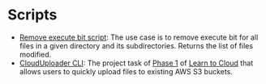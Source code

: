 # Scripts
- [Remove execute bit script](https://github.com/maryjonah/Scripts/blob/main/remove_execute.sh): 
The use case is to remove execute bit for all files in a given directory and its subdirectories. Returns the list of files modified.
- [CloudUploader CLI](https://github.com/maryjonah/Scripts/blob/main/uploader.sh):
The project task of [Phase 1]((https://learntocloud.guide/phase1/)) of [Learn to Cloud](https://learntocloud.guide/) that allows users to quickly upload files to existing AWS S3 buckets.  
